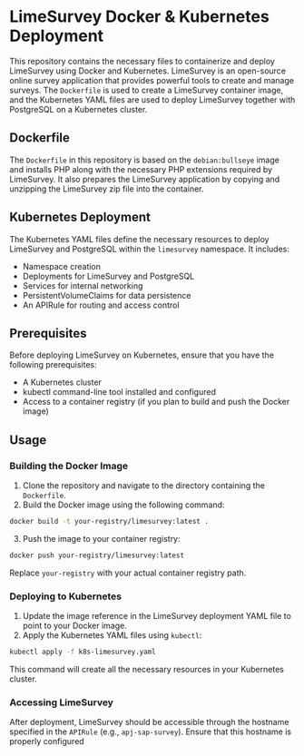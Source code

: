 # LimeSurvey Docker & Kubernetes Deployment

This repository contains the necessary files to containerize and deploy LimeSurvey using Docker and Kubernetes. LimeSurvey is an open-source online survey application that provides powerful tools to create and manage surveys. The `Dockerfile` is used to create a LimeSurvey container image, and the Kubernetes YAML files are used to deploy LimeSurvey together with PostgreSQL on a Kubernetes cluster.

## Dockerfile

The `Dockerfile` in this repository is based on the `debian:bullseye` image and installs PHP along with the necessary PHP extensions required by LimeSurvey. It also prepares the LimeSurvey application by copying and unzipping the LimeSurvey zip file into the container.

## Kubernetes Deployment

The Kubernetes YAML files define the necessary resources to deploy LimeSurvey and PostgreSQL within the `limesurvey` namespace. It includes:

- Namespace creation
- Deployments for LimeSurvey and PostgreSQL
- Services for internal networking
- PersistentVolumeClaims for data persistence
- An APIRule for routing and access control

## Prerequisites

Before deploying LimeSurvey on Kubernetes, ensure that you have the following prerequisites:

- A Kubernetes cluster
- kubectl command-line tool installed and configured
- Access to a container registry (if you plan to build and push the Docker image)

## Usage

### Building the Docker Image

1. Clone the repository and navigate to the directory containing the `Dockerfile`.
2. Build the Docker image using the following command:

```bash
docker build -t your-registry/limesurvey:latest .
```

3. Push the image to your container registry:

```bash
docker push your-registry/limesurvey:latest
```

Replace `your-registry` with your actual container registry path.

### Deploying to Kubernetes

1. Update the image reference in the LimeSurvey deployment YAML file to point to your Docker image.
2. Apply the Kubernetes YAML files using `kubectl`:

```bash
kubectl apply -f k8s-limesurvey.yaml
```

This command will create all the necessary resources in your Kubernetes cluster.

### Accessing LimeSurvey

After deployment, LimeSurvey should be accessible through the hostname specified in the `APIRule` (e.g., `apj-sap-survey`). Ensure that this hostname is properly configured
